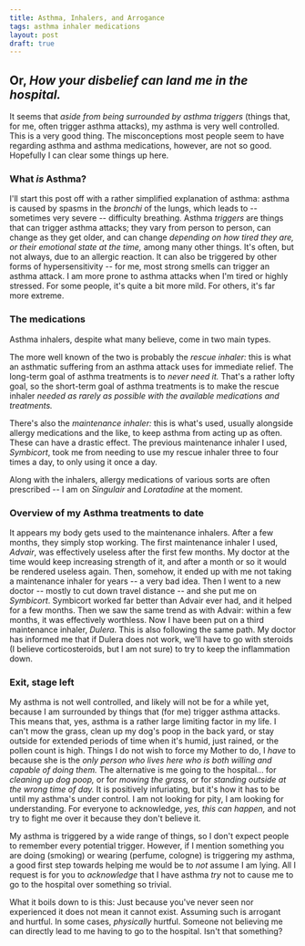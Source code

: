 ```yaml
---
title: Asthma, Inhalers, and Arrogance
tags: asthma inhaler medications
layout: post
draft: true
---
```


## Or, _How your disbelief can land me in the hospital._

It seems that _aside from being surrounded by asthma triggers_ (things that, for me, often trigger asthma attacks), my asthma is very well controlled. This is a very good thing. The misconceptions most people seem to have regarding asthma and asthma medications, however, are not so good. Hopefully I can clear some things up here.

### What _is_ Asthma?

I'll start this post off with a rather simplified explanation of asthma: asthma is caused by spasms in the _bronchi_ of the lungs, which leads to -- sometimes very severe -- difficulty breathing. Asthma _triggers_ are things that can trigger asthma attacks; they vary from person to person, can change as they get older, and can change _depending on how tired they are, or their emotional state at the time,_ among many other things. It's often, but not always, due to an allergic reaction. It can also be triggered by other forms of hypersensitivity -- for me, most strong smells can trigger an asthma attack. I am more prone to asthma attacks when I'm tired or highly stressed. For some people, it's quite a bit more mild. For others, it's far more extreme.

### The medications

Asthma inhalers, despite what many believe, come in two main types.

The more well known of the two is probably the _rescue inhaler:_ this is what an asthmatic suffering from an asthma attack uses for immediate relief.
The long-term goal of asthma treatments is to _never need it._ That's a rather lofty goal, so the short-term goal of asthma treatments is to make the rescue inhaler _needed as rarely as possible with the available medications and treatments._

There's also the _maintenance inhaler:_ this is what's used, usually alongside allergy medications and the like, to keep asthma from acting up as often. These can have a drastic effect. The previous maintenance inhaler I used, *Symbicort*, took me from needing to use my rescue inhaler three to four times a day, to only using it once a day.

Along with the inhalers, allergy medications of various sorts are often prescribed -- I am on *Singulair* and *Loratadine* at the moment.

### Overview of my Asthma treatments to date

It appears my body gets used to the maintenance inhalers. After a few months, they simply stop working. The first maintenance inhaler I used, *Advair*, was effectively useless after the first few months. My doctor at the time would keep increasing strength of it, and after a month or so it would be rendered useless again. Then, somehow, it ended up with me not taking a maintenance inhaler for years -- a very bad idea. Then I went to a new doctor -- mostly to cut down travel distance -- and she put me on *Symbicort*. Symbicort worked far better than Advair ever had, and it helped for a few months. Then we saw the same trend as with Advair: within a few months, it was effectively worthless. Now I have been put on a third maintenance inhaler, *Dulera*. This is also following the same path. My doctor has informed me that if Dulera does not work, we'll have to go with steroids (I believe corticosteroids, but I am not sure) to try to keep the inflammation down.

### Exit, stage left

My asthma is not well controlled, and likely will not be for a while yet, because I am surrounded by things that (for me) trigger asthma attacks. This means that, yes, asthma is a rather large limiting factor in my life. I can't mow the grass, clean up my dog's poop in the back yard, or stay outside for extended periods of time when it's humid, just rained, or the pollen count is high. Things I do not wish to force my Mother to do, I _have_ to because she is the _only person who lives here who is both willing and capable of doing them._ The alternative is me going to the hospital... for _cleaning up dog poop,_ or for _mowing the grass,_ or for _*standing outside at the wrong time of day.*_ It is positively infuriating, but it's how it has to be until my asthma's under control. I am not looking for pity, I am looking for understanding. For everyone to acknowledge, _yes, this *can* happen,_ and not try to fight me over it because they don't believe it.

My asthma is triggered by a wide range of things, so I don't expect people to remember every potential trigger. However, if I mention something you are doing (smoking) or wearing (perfume, cologne) is triggering my asthma, a good first step towards helping me would be to _not_ assume I am lying. All I request is for you to _acknowledge_ that I have asthma _try_ not to cause me to go to the hospital over something so trivial.

What it boils down to is this: Just because you've never seen nor experienced it does not mean it cannot exist. Assuming such is arrogant and hurtful. In some cases, _physically_ hurtful. Someone not believing me can directly lead to me having to go to the hospital. Isn't that something?

